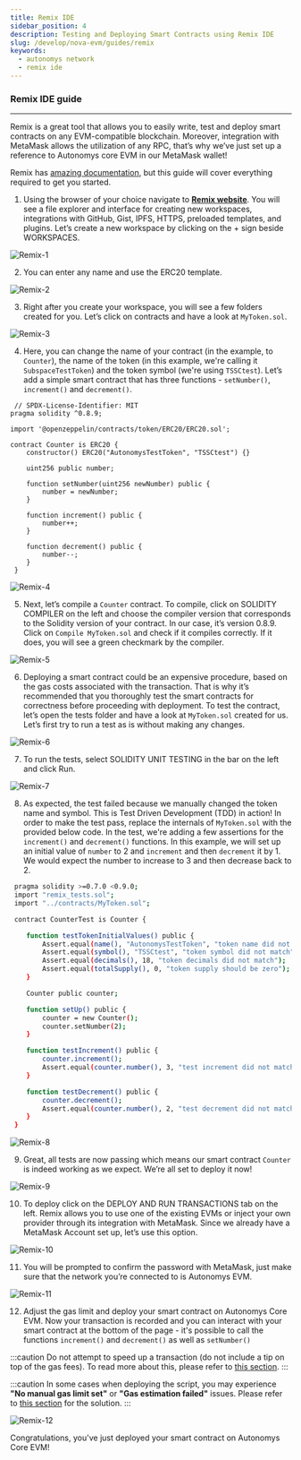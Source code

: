 ```yaml
---
title: Remix IDE
sidebar_position: 4
description: Testing and Deploying Smart Contracts using Remix IDE
slug: /develop/nova-evm/guides/remix
keywords:
  - autonomys network
  - remix ide
---
```


### Remix IDE guide
---
Remix is a great tool that allows you to easily write, test and deploy smart contracts on any EVM-compatible  blockchain. Moreover, integration with MetaMask allows the utilization of any RPC, that’s why we’ve just set up a reference to Autonomys core EVM in our MetaMask wallet!

Remix has [amazing documentation](https://remix-ide.readthedocs.io/en/latest/), but this guide will cover everything required to get you started.

1. Using the browser of your choice navigate to **[Remix website](https://remix.ethereum.org)**.
You will see a file explorer and interface for creating new workspaces, integrations with GitHub, Gist, IPFS, HTTPS, preloaded templates, and plugins.
Let’s create a new workspace by clicking on the + sign beside WORKSPACES.

 ![Remix-1](/img/developers/Remix-1.png)

2. You can enter any name and use the ERC20 template.

 ![Remix-2](/img/developers/Remix-2.png)

3. Right after you create your workspace, you will see a few folders created for you.
Let’s click on contracts and have a look at `MyToken.sol`.

 ![Remix-3](/img/developers/Remix-3.png)

4. Here, you can change the name of your contract (in the example, to `Counter`), the name of the token (in this example, we're calling it `SubspaceTestToken`) and the token symbol (we're using `TSSCtest`).
Let’s add a simple smart contract that has three functions - `setNumber()`, `increment()` and `decrement()`.

 ```
  // SPDX-License-Identifier: MIT
 pragma solidity ^0.8.9;

 import '@openzeppelin/contracts/token/ERC20/ERC20.sol';

 contract Counter is ERC20 {
     constructor() ERC20("AutonomysTestToken", "TSSCtest") {}

     uint256 public number;

     function setNumber(uint256 newNumber) public {
         number = newNumber;
     }

     function increment() public {
         number++;
     }

     function decrement() public {
         number--;
     }
  }
 ```

 ![Remix-4](/img/developers/Remix-4.png)

5. Next, let’s compile a `Counter` contract. To compile, click on SOLIDITY COMPILER on the left and choose the compiler version that corresponds to the Solidity version of your contract. In our case, it’s version 0.8.9.
Click on `Compile MyToken.sol` and check if it compiles correctly. If it does, you will see a green checkmark by the compiler.

 ![Remix-5](/img/developers/Remix-5.png)

6. Deploying a smart contract could be an expensive procedure, based on the gas costs associated with the transaction. That is why it’s recommended that you thoroughly test the smart contracts for correctness before proceeding with deployment.
To test the contract, let’s open the tests folder and have a look at `MyToken.sol` created for us.      
Let’s first try to run a test as is without making any changes.

 ![Remix-6](/img/developers/Remix-6.png)

7. To run the tests, select SOLIDITY UNIT TESTING in the bar on the left and click Run.

 ![Remix-7](/img/developers/Remix-7.png)

8. As expected, the test failed because we manually changed the token name and symbol.
This is Test Driven Development (TDD) in action! In order to make the test pass, replace the internals of `MyToken.sol` with the provided below code. In the test, we're adding a few assertions for the `increment()` and `decrement()` functions. In this example, we will set up an initial value of `number` to 2 and `increment` and then `decrement` it by 1. We would expect the number to increase to 3 and then decrease back to 2.

 ```bash
  pragma solidity >=0.7.0 <0.9.0;
  import "remix_tests.sol";
  import "../contracts/MyToken.sol";

  contract CounterTest is Counter {

     function testTokenInitialValues() public {
         Assert.equal(name(), "AutonomysTestToken", "token name did not match");
         Assert.equal(symbol(), "TSSCtest", "token symbol did not match");
         Assert.equal(decimals(), 18, "token decimals did not match");
         Assert.equal(totalSupply(), 0, "token supply should be zero");
     }

     Counter public counter;

     function setUp() public {
         counter = new Counter();
         counter.setNumber(2);
     }

     function testIncrement() public {
         counter.increment();
         Assert.equal(counter.number(), 3, "test increment did not match");
     }

     function testDecrement() public {
         counter.decrement();
         Assert.equal(counter.number(), 2, "test decrement did not match");
     }
  }
 ```

 ![Remix-8](/img/developers/Remix-8.png)

9. Great, all tests are now passing which means our smart contract `Counter` is indeed working as we expect.
We’re all set to deploy it now!

 ![Remix-9](/img/developers/Remix-9.png)

10. To deploy click on the DEPLOY AND RUN TRANSACTIONS tab on the left.
Remix allows you to use one of the existing EVMs or inject your own provider through its integration with MetaMask.
Since we already have a MetaMask Account set up, let’s use this option.

 ![Remix-10](/img/developers/Remix-10.png)

11. You will be prompted to confirm the password with MetaMask, just make sure that the network you’re connected to is Autonomys EVM.

 ![Remix-11](/img/developers/Remix-11.png)

12. Adjust the gas limit and deploy your smart contract on Autonomys Core EVM.
Now your transaction is recorded and you can interact with your smart contract at the bottom of the page - it's possible to call the functions `increment()` and `decrement()` as well as `setNumber()`

:::caution
Do not attempt to speed up a transaction (do not include a tip on top of the gas fees). To read more about this, please refer to [this section](/develop/nova-evm/introduction#important-note-about-submitting-a-transaction).
:::

:::caution
In some cases when deploying the script, you may experience **"No manual gas limit set"** or **"Gas estimation failed"** issues. Please refer to [this section](/develop/nova-evm/introduction#gas-estimation-issue) for the solution. 
:::

![Remix-12](/img/developers/Remix-12.png)

Congratulations, you've just deployed your smart contract on Autonomys Core EVM!